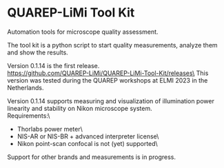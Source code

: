 # QUAREP-LiMi Tool Kit
Automation tools for microscope quality assessment.

The tool kit is a python script to start quality measurements, analyze them and show the results.

Version 0.1.14 is the first release.\
https://github.com/QUAREP-LiMi/QUAREP-LiMi-Tool-Kit/releases\
This version was tested during the QUAREP workshops at ELMI 2023 in the Netherlands.

Version 0.1.14 supports measuring and visualization of illumination power linearity and stability on Nikon microscope system.\
Requirements:\
- Thorlabs power meter\
- NIS-AR or NIS-BR + advanced interpreter license\
- Nikon point-scan confocal is not (yet) supported\

Support for other brands and measurements is in progress.



